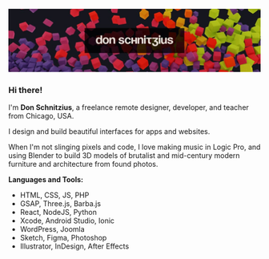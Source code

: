 ![Don Schnitzius Github Header](https://raw.githubusercontent.com/don1138/don1138/master/github-header.jpg)

### Hi there!

I'm **Don Schnitzius**, a freelance remote designer, developer, and teacher from Chicago, USA.

I design and build beautiful interfaces for apps and websites.

When I'm not slinging pixels and code, I love making music in Logic Pro, and using Blender to build 3D models of brutalist and mid-century modern furniture and architecture from found photos.

**Languages and Tools:**

- HTML, CSS, JS, PHP
- GSAP, Three.js, Barba.js
- React, NodeJS, Python
- Xcode, Android Studio, Ionic
- WordPress, Joomla
- Sketch, Figma, Photoshop
- Illustrator, InDesign, After Effects
